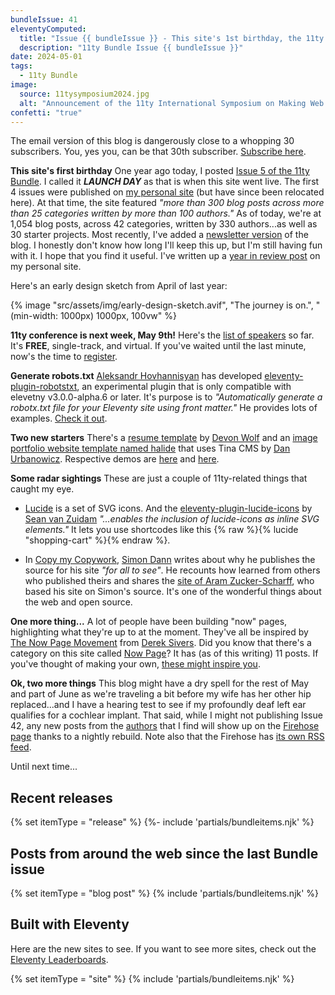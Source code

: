 ```yaml
---
bundleIssue: 41
eleventyComputed:
  title: "Issue {{ bundleIssue }} - This site's 1st birthday, the 11ty conference is next week, Generate robots.txt, Two more starters, Some radar sightings...And 1 release, 3 posts, and 3 sites to see"
  description: "11ty Bundle Issue {{ bundleIssue }}"
date: 2024-05-01
tags:
  - 11ty Bundle
image:
  source: 11tysymposium2024.jpg
  alt: "Announcement of the 11ty International Symposium on Making Web Sites Real Good"
confetti: "true"
---
```


The email version of this blog is dangerously close to a whopping 30 subscribers. You, yes you, can be that 30th subscriber. [Subscribe here](#newsletter-subscribe).

**This site's first birthday** One year ago today, I posted [Issue 5 of the 11ty Bundle](https://11tybundle.dev/blog/11ty-bundle-5/). I called it _**LAUNCH DAY**_ as that is when this site went live. The first 4 issues were published on [my personal site](https://www.bobmonsour.com/) (but have since been relocated here). At that time, the site featured _"more than 300 blog posts across more than 25 categories written by more than 100 authors."_ As of today, we're at 1,054 blog posts, across 42 categories, written by 330 authors...as well as 30 starter projects. Most recently, I've added a [newsletter version](#newsletter-subscribe) of the blog. I honestly don't know how long I'll keep this up, but I'm still having fun with it. I hope that you find it useful. I've written up a [year in review post](https://www.bobmonsour.com/posts/the-11ty-bundle-continues/) on my personal site.

Here's an early design sketch from April of last year:

{% image "src/assets/img/early-design-sketch.avif", "The journey is on.", "(min-width: 1000px) 1000px, 100vw" %}

**11ty conference is next week, May 9th!** Here's the [list of speakers](https://conf.11ty.dev/#speakers) so far. It's **FREE**, single-track, and virtual. If you've waited until the last minute, now's the time to [register](https://conf.11ty.dev/#register).

**Generate robots.txt** [Aleksandr Hovhannisyan](https://www.aleksandrhovhannisyan.com/) has developed [eleventy-plugin-robotstxt](https://github.com/AleksandrHovhannisyan/eleventy-plugin-robotstxt), an experimental plugin that is only compatible with elevetny v3.0.0-alpha.6 or later. It's purpose is to _"Automatically generate a robotx.txt file for your Eleventy site using front matter."_ He provides lots of examples. [Check it out](https://github.com/AleksandrHovhannisyan/eleventy-plugin-robotstxt).

**Two new starters** There's a [resume template](https://github.com/devon-wolf/resume-template) by [Devon Wolf](https://github.com/devon-wolf) and an [image portfolio website template named halide](https://github.com/danurbanowicz/halide) that uses Tina CMS by [
Dan Urbanowicz](https://github.com/danurbanowicz). Respective demos are [here](https://devon-wolf.github.io/resume-template/) and [here](https://halide.netlify.app).

**Some radar sightings** These are just a couple of 11ty-related things that caught my eye.

- [Lucide](https://lucide.dev/icons/) is a set of SVG icons. And the [eleventy-plugin-lucide-icons](https://github.com/GrimLink/eleventy-plugin-lucide-icons/blob/main/README.md) by [Sean van Zuidam](https://github.com/GrimLink) _"...enables the inclusion of lucide-icons as inline SVG elements."_ It lets you use shortcodes like this {% raw %}{% lucide "shopping-cart" %}{% endraw %}.

- In [Copy my Copywork](https://photogabble.co.uk/noteworthy/copy-my-copywork/), [Simon Dann](/authors/simon-dann/) writes about why he publishes the source for his site _"for all to see"_. He recounts how learned from others who published theirs and shares the [site of Aram Zucker-Scharff](https://aramzs.xyz/), who based his site on Simon's source. It's one of the wonderful things about the web and open source.

**One more thing...** A lot of people have been building "now" pages, highlighting what they're up to at the moment. They've all be inspired by [The Now Page Movement](https://sive.rs/nowff) from [Derek Sivers](https://sive.rs/). Did you know that there's a category on this site called [Now Page](/categories/now-page/)? It has (as of this writing) 11 posts. If you've thought of making your own, [these might inspire you](/categories/now-page/).

**Ok, two more things** This blog might have a dry spell for the rest of May and part of June as we're traveling a bit before my wife has her other hip replaced...and I have a hearing test to see if my profoundly deaf left ear qualifies for a cochlear implant. That said, while I might not publishing Issue 42, any new posts from the [authors](/authors/) that I find will show up on the [Firehose page](/firehose/) thanks to a nightly rebuild. Note also that the Firehose has [its own RSS feed](https://11tybundle.dev/firehosefeed.xml).

Until next time...

## Recent releases

{% set itemType = "release" %}
{%- include 'partials/bundleitems.njk' %}

## Posts from around the web since the last Bundle issue

{% set itemType = "blog post" %}
{% include 'partials/bundleitems.njk' %}

## Built with Eleventy

Here are the new sites to see. If you want to see more sites, check out the [Eleventy Leaderboards](https://www.11ty.dev/speedlify/).

{% set itemType = "site" %}
{% include 'partials/bundleitems.njk' %}
